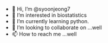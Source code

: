 - 👋 Hi, I’m @syoonjeong7
- 👀 I’m interested in biostatistics
- 🌱 I’m currently learning python.
- 💞️ I’m looking to collaborate on ...well
- 📫 How to reach me ...well

<!---
syoonjeong7/syoonjeong7 is a ✨ special ✨ repository because its `README.md` (this file) appears on your GitHub profile.
You can click the Preview link to take a look at your changes.
--->
